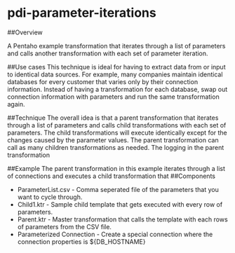 # pdi-parameter-iterations

##Overview

A Pentaho example transformation that iterates through a list of parameters and calls another transformation with each set of parameter iteration.

##Use cases
This technique is ideal for having to extract data from or input to identical data sources. For example, many companies maintain identical databases
for every customer that varies only by their connection information. Instead of having a transformation for each database, swap out connection 
information with parameters and run the same transformation again.

##Technique
The overall idea is that a parent transformation that iterates through a list of parameters and calls child transformations
with each set of parameters. The child transformations will execute identically except for the changes caused by the parameter values. The
parent transformation can call as many children transformations as needed.  The logging
in the parent transformation 

##Example
The parent transformation in this example iterates through a list of connections and executes a child transformation that 
##Components

* ParameterList.csv - Comma seperated file of the parameters that you want to cycle through.
* Child1.ktr - Sample child template that gets executed with every row of parameters.
* Parent.ktr - Master transformation that calls the template with each rows of parameters from the CSV file.
* Parameterized Connection - Create a special connection where the connection properties is ${DB_HOSTNAME}

